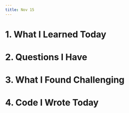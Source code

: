 ```yaml
---
title: Nov 15
---
```


# 1. What I Learned Today


# 2. Questions I Have


# 3. What I Found Challenging


# 4. Code I Wrote Today


